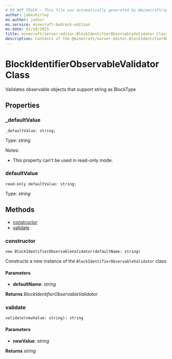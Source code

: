 ```yaml
---
# DO NOT TOUCH — This file was automatically generated by @minecraft/api-docs-generator, to report problems file an issue at https://github.com/Mojang/minecraft-scripting-libraries
author: jakeshirley
ms.author: jashir
ms.service: minecraft-bedrock-edition
ms.date: 02/10/2025
title: minecraft/server-editor.BlockIdentifierObservableValidator Class
description: Contents of the @minecraft/server-editor.BlockIdentifierObservableValidator class.
---
```

# BlockIdentifierObservableValidator Class

Validates observable objects that support string as BlockType

## Properties

### **_defaultValue**
`_defaultValue: string;`

Type: *string*

Notes:
  - This property can't be used in read-only mode.

### **defaultValue**
`read-only defaultValue: string;`

Type: *string*

## Methods
- [constructor](#(constructor))
- [validate](#validate)

### **constructor**
`
new BlockIdentifierObservableValidator(defaultName: string)
`

Constructs a new instance of the `BlockIdentifierObservableValidator` class

#### **Parameters**
- **defaultName**: *string*

**Returns** *BlockIdentifierObservableValidator*

### **validate**
`
validate(newValue: string): string
`

#### **Parameters**
- **newValue**: *string*

**Returns** *string*
